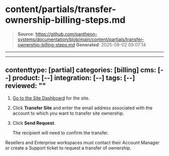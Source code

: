# content/partials/transfer-ownership-billing-steps.md

> **Source**: https://github.com/pantheon-systems/documentation/blob/main/content/partials/transfer-ownership-billing-steps.md
> **Generated**: 2025-09-02 09:07:14

---

---
contenttype: [partial]
categories: [billing]
cms: [--]
product: [--]
integration: [--]
tags: [--]
reviewed: ""
---

1. [Go to the Site Dashboard](/guides/account-mgmt/workspace-sites-teams/sites#site-dashboard) for the site.

1. Click **Transfer Site** and enter the email address associated with the account to which you want to transfer site ownership.

1. Click **Send Request**. 

    The recipient will need to confirm the transfer.

Resellers and Enterprise workspaces must contact their Account Manager or create a Support ticket to request a transfer of ownership.
